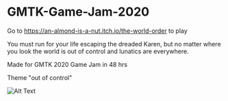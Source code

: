 # GMTK-Game-Jam-2020
Go to https://an-almond-is-a-nut.itch.io/the-world-order to play

You must run for your life escaping the dreaded Karen, but no matter where you look the world is out of control and lunatics are everywhere.

Made for GMTK 2020 Game Jam in 48 hrs

Theme "out of control" 

![Alt Text](https://media.giphy.com/media/rdNfZkIbvi50cgXqTk/source.gif)

